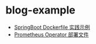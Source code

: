 # blog-example

- [SpringBoot Dockerfile 实践示例](https://github.com/my-dlq/blog-example/tree/master/springboot-dockerfile)
- [Prometheus Operator 部署文件](https://github.com/my-dlq/blog-example/tree/master/prometheus-operator)